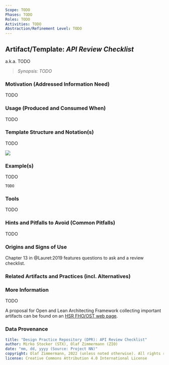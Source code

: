 ```yaml
---
Scope: TODO
Phases: TODO
Roles: TODO
Activities: TODO  
Abstraction/Refinement Level: TODO 
---
```


<!-- Word budget: 500-1000 (2-3 A4 pages); the artifacts descriptions should be readable in a few minutes (while practice descriptions will be a bit more elaborate) -->


Artifact/Template: *API Review Checklist*
-----------------------------------------
<!--Alternate names or candidate names) can be listed as "Also known as " here. -->
a.k.a. TODO

> *Synopsis: TODO*

### Motivation (Addressed Information Need) 
<!-- Purpose -->
TODO


### Usage (Produced and Consumed When)
<!-- AA/AS/AE, must identify the producing role and the target audience -->
TODO 


### Template Structure and Notation(s)
<!-- What to do, artifact to produce; minimum, medium maximum diligence/verbosity (?) -->  
TODO

![](/images/NN.png)


### Example(s)
<!-- Must be concrete, ideally give three ones, one for each verbosity/fidelity level basic, medium, full -->
TODO

~~~
TODO
~~~


### Tools
<!-- From AA, should call out what one needs to be able to do on beginner, intermediate, advanced level; as a team -->
TODO


### Hints and Pitfalls to Avoid (Common Pitfalls)
<!-- See ART, don’t overdo etc. -->
TODO


### Origins and Signs of Use
<!-- From PLOPs and from AA -->
Chapter 13 in @Lauret:2019 features questions to ask and a review checklist.


### Related Artifacts and Practices (incl. Alternatives)
<!-- in DPR/OLAF and elsewhere -->


### More Information
TODO

<!-- JH: https://tyk.io/how-to-conduct-an-api-design-review/ -->

A proposal for Open and Lean Architecting Framework collecting important artifacts can be found on an [HSR FHO/OST web page](https://www.ifs.hsr.ch/index.php?id=13195&L=4).


### Data Provenance 

```yaml
title: "Design Practice Repository (DPR): API Review Checklist"
author: Mirko Stocker (STX), Olaf Zimmermann (ZIO)
date: "mm, dd, yyyy (Source: Project NN)"
copyright: Olaf Zimmermann, 2022 (unless noted otherwise). All rights reserved.
license: Creative Commons Attribution 4.0 International License
```

<!--
# References
[C-99]: # (Comment: References will be added here automatically when using -bibliography option of pandoc command)
-->